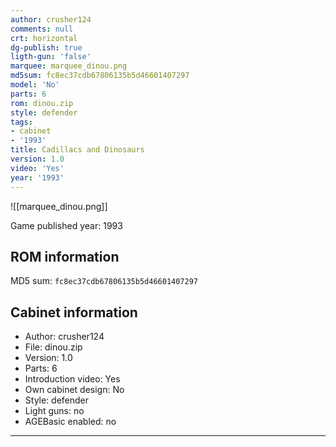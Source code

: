 ```yaml
---
author: crusher124
comments: null
crt: horizontal
dg-publish: true
ligth-gun: 'false'
marquee: marquee_dinou.png
md5sum: fc8ec37cdb67806135b5d46601407297
model: 'No'
parts: 6
rom: dinou.zip
style: defender
tags:
- cabinet
- '1993'
title: Cadillacs and Dinosaurs
version: 1.0
video: 'Yes'
year: '1993'
---
```


![[marquee_dinou.png]]

Game published year: 1993

## ROM information

MD5 sum: `fc8ec37cdb67806135b5d46601407297` 

## Cabinet information

- Author: crusher124
- File: dinou.zip
- Version: 1.0
- Parts: 6
- Introduction video: Yes
- Own cabinet design: No
- Style: defender
- Light guns: no
- AGEBasic enabled: no

---
